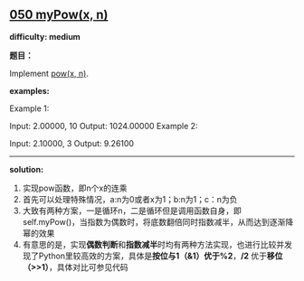 ## [050 myPow(x, n)](https://leetcode.com/problems/powx-n/description/)

**difficulty: medium**

**题目：**

Implement [pow(x, n)](http://www.cplusplus.com/reference/valarray/pow/).

**examples:**

Example 1:

Input: 2.00000, 10
Output: 1024.00000
Example 2:

Input: 2.10000, 3
Output: 9.26100

---
**solution:**
1. 实现pow函数，即n个x的连乘
2. 首先可以处理特殊情况，a:n为0或者x为1；b:n为1；c：n为负
3. 大致有两种方案，一是循环n，二是循环但是调用函数自身，即self.myPow()，当指数为偶数时，将底数翻倍同时指数减半，从而达到逐渐降幂的效果
4. 有意思的是，实现**偶数判断**和**指数减半**时均有两种方法实现，也进行比较并发现了Python里较高效的方案，具体是**按位与1（&1）**优于**%2**，**/2** 优于**移位（>>1）**，具体对比可参见代码
